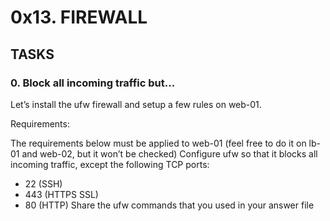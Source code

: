 # 0x13. FIREWALL
## TASKS
### 0. Block all incoming traffic but...
Let’s install the ufw firewall and setup a few rules on web-01.

Requirements:

The requirements below must be applied to web-01 (feel free to do it on lb-01 and web-02, but it won’t be checked)
Configure ufw so that it blocks all incoming traffic, except the following TCP ports:
+ 22 (SSH)
+ 443 (HTTPS SSL)
+ 80 (HTTP)
Share the ufw commands that you used in your answer file
